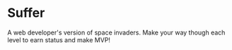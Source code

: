 # Suffer
A web developer's version of space invaders. Make your way though each level to earn status and make MVP!
